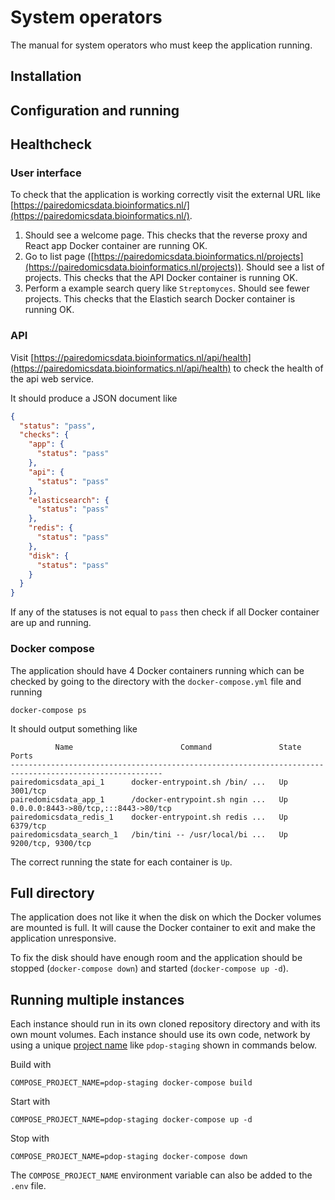 # System operators

The manual for system operators who must keep the application running.

## Installation

## Configuration and running

## Healthcheck

### User interface

To check that the application is working correctly visit the external URL like [https://pairedomicsdata.bioinformatics.nl/](https://pairedomicsdata.bioinformatics.nl/).

1. Should see a welcome page. This checks that the reverse proxy and React app Docker container are running OK.
2. Go to list page ([https://pairedomicsdata.bioinformatics.nl/projects](https://pairedomicsdata.bioinformatics.nl/projects)). Should see a list of projects. This checks that the API Docker container is running OK.
3. Perform a example search query like `Streptomyces`. Should see fewer projects. This checks that the Elastich search Docker container is running OK.

### API

Visit [https://pairedomicsdata.bioinformatics.nl/api/health](https://pairedomicsdata.bioinformatics.nl/api/health) to check the health of the api web service.

It should produce a JSON document like

```json
{
  "status": "pass",
  "checks": {
    "app": {
      "status": "pass"
    },
    "api": {
      "status": "pass"
    },
    "elasticsearch": {
      "status": "pass"
    },
    "redis": {
      "status": "pass"
    },
    "disk": {
      "status": "pass"
    }
  }
}
```

If any of the statuses is not equal to `pass` then check if all Docker container are up and running.

### Docker compose

The application should have 4 Docker containers running which can be checked by going to the directory with the `docker-compose.yml` file and running

```shell
docker-compose ps
```

It should output something like

```shell
          Name                        Command               State                  Ports
--------------------------------------------------------------------------------------------------------
pairedomicsdata_api_1      docker-entrypoint.sh /bin/ ...   Up      3001/tcp
pairedomicsdata_app_1      /docker-entrypoint.sh ngin ...   Up      0.0.0.0:8443->80/tcp,:::8443->80/tcp
pairedomicsdata_redis_1    docker-entrypoint.sh redis ...   Up      6379/tcp
pairedomicsdata_search_1   /bin/tini -- /usr/local/bi ...   Up      9200/tcp, 9300/tcp
```

The correct running the state for each container is `Up`.

## Full directory

The application does not like it when the disk on which the Docker volumes are mounted is full.
It will cause the Docker container to exit and make the application unresponsive.

To fix the disk should have enough room and the application should be stopped (`docker-compose down`) and started (`docker-compose up -d`).

## Running multiple instances

Each instance should run in its own cloned repository directory and with its own mount volumes.
Each instance should use its own code, network by using a unique [project name](https://docs.docker.com/compose/reference/envvars/#compose_project_name) like `pdop-staging` shown in commands below.

Build with

```shell
COMPOSE_PROJECT_NAME=pdop-staging docker-compose build
```

Start with

```shell
COMPOSE_PROJECT_NAME=pdop-staging docker-compose up -d
```

Stop with

```shell
COMPOSE_PROJECT_NAME=pdop-staging docker-compose down
```

The `COMPOSE_PROJECT_NAME` environment variable can also be added to the `.env` file.
